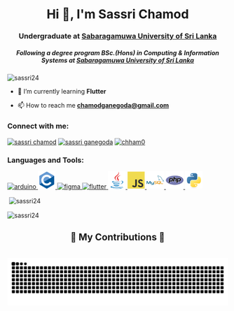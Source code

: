 <h1 align="center">Hi 👋, I'm Sassri Chamod</h1>
<h3 align="center">Undergraduate at <a href="https://www.sab.ac.lk/">Sabaragamuwa University of Sri Lanka</a></h3>
<h5 align="center">Following a degree program BSc.(Hons) in Computing & Information Systems at <a href="https://www.sab.ac.lk/">Sabaragamuwa University of Sri Lanka</a></h5>

<p align="left"> <img src="https://komarev.com/ghpvc/?username=sassri24&label=Profile%20views&color=0e75b6&style=flat" alt="sassri24" /> </p>

- 🌱 I’m currently learning **Flutter**

- 📫 How to reach me **chamodganegoda@gmail.com**

<h3 align="left">Connect with me:</h3>
<p align="left">
<a href="https://www.linkedin.com/in/sassri-ganegoda-965014303/" target="blank"><img align="center" src="https://raw.githubusercontent.com/rahuldkjain/github-profile-readme-generator/master/src/images/icons/Social/linked-in-alt.svg" alt="sassri chamod" height="30" width="40" /></a>
<a href="https://www.facebook.com/Chamod.Ganegoda" target="blank"><img align="center" src="https://raw.githubusercontent.com/rahuldkjain/github-profile-readme-generator/master/src/images/icons/Social/facebook.svg" alt="sassri ganegoda" height="30" width="40" /></a>
<a href="https://www.instagram.com/chham0/" target="blank"><img align="center" src="https://raw.githubusercontent.com/rahuldkjain/github-profile-readme-generator/master/src/images/icons/Social/instagram.svg" alt="chham0" height="30" width="40" /></a>
</p>

<h3 align="left">Languages and Tools:</h3>
<p align="left"> <a href="https://www.arduino.cc/" target="_blank" rel="noreferrer"> <img src="https://cdn.worldvectorlogo.com/logos/arduino-1.svg" alt="arduino" width="40" height="40"/> </a> <a href="https://www.cprogramming.com/" target="_blank" rel="noreferrer"> <img src="https://raw.githubusercontent.com/devicons/devicon/master/icons/c/c-original.svg" alt="c" width="40" height="40"/> </a> <a href="https://www.figma.com/" target="_blank" rel="noreferrer"> <img src="https://www.vectorlogo.zone/logos/figma/figma-icon.svg" alt="figma" width="40" height="40"/> </a> <a href="https://flutter.dev" target="_blank" rel="noreferrer"> <img src="https://www.vectorlogo.zone/logos/flutterio/flutterio-icon.svg" alt="flutter" width="40" height="40"/> </a> <a href="https://www.java.com" target="_blank" rel="noreferrer"> <img src="https://raw.githubusercontent.com/devicons/devicon/master/icons/java/java-original.svg" alt="java" width="40" height="40"/> </a> <a href="https://developer.mozilla.org/en-US/docs/Web/JavaScript" target="_blank" rel="noreferrer"> <img src="https://raw.githubusercontent.com/devicons/devicon/master/icons/javascript/javascript-original.svg" alt="javascript" width="40" height="40"/> </a> <a href="https://www.mysql.com/" target="_blank" rel="noreferrer"> <img src="https://raw.githubusercontent.com/devicons/devicon/master/icons/mysql/mysql-original-wordmark.svg" alt="mysql" width="40" height="40"/> </a> <a href="https://www.php.net" target="_blank" rel="noreferrer"> <img src="https://raw.githubusercontent.com/devicons/devicon/master/icons/php/php-original.svg" alt="php" width="40" height="40"/> </a> <a href="https://www.python.org" target="_blank" rel="noreferrer"> <img src="https://raw.githubusercontent.com/devicons/devicon/master/icons/python/python-original.svg" alt="python" width="40" height="40"/> </a> </p>

<p>&nbsp;<img align="center" src="https://github-readme-stats.vercel.app/api?username=sassri24&show_icons=true&locale=en" alt="sassri24" /></p>

<p><img align="center" src="https://github-readme-streak-stats.herokuapp.com/?user=sassri24&" alt="sassri24" /></p>

<div align="center">
  <h2>🐍 My Contributions 🐍</h2>
  <br>
  <img alt="snake eating my contributions" src="https://github.com/Sassri24/Sassri24/blob/output/github-contribution-grid-snake.svg" />
  
  <br/><br/><br/>
</div>


